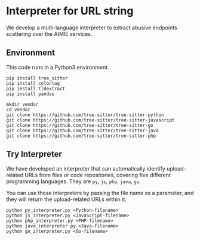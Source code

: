 # Interpreter for URL string

We develop a multi-language interpreter to extract abusive endpoints scattering over the AIMIE services.

## Environment

This code runs in a Python3 environment.

```
pip install tree_sitter
pip install colorlog
pip install tldextract
pip install pandas
```

```
mkdir vendor
cd vendor
git clone https://github.com/tree-sitter/tree-sitter-python
git clone https://github.com/tree-sitter/tree-sitter-javascript
git clone https://github.com/tree-sitter/tree-sitter-go
git clone https://github.com/tree-sitter/tree-sitter-java
git clone https://github.com/tree-sitter/tree-sitter-php
```

## Try Interpreter

We have developed an interpreter that can automatically identify upload-related URLs from files or code repositories, covering five different programming languages. They are `py`, `js`, `php`, `java`, `go`.

You can use these interpreters by passing the file name as a parameter, and they will return the upload-related URLs within it.

```
python py_interpreter.py <Python-filename>
python js_interpreter.py <JavaScript-filename>
python php_interpreter.py <PHP-filename>
python java_interpreter.py <Java-filename>
python go_interpreter.py <Go-filename>
```